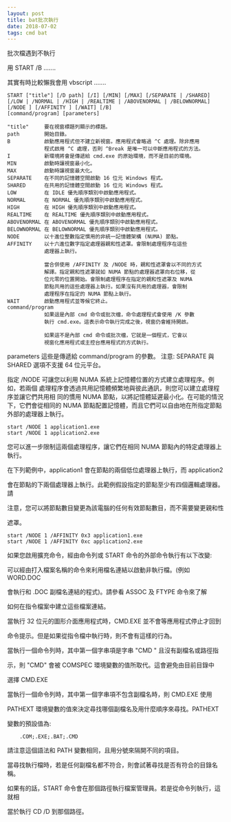 ```yaml
---
layout: post
title: bat批次執行
date: 2018-07-02
tags: cmd bat
---
```


批次檔遇到不執行

用 START /B .......

其實有時比較懶我會用 vbscript .......

```
START ["title"] [/D path] [/I] [/MIN] [/MAX] [/SEPARATE | /SHARED]
[/LOW | /NORMAL | /HIGH | /REALTIME | /ABOVENORMAL | /BELOWNORMAL]
[/NODE ] [/AFFINITY ] [/WAIT] [/B]
[command/program] [parameters]

"title"     要在視窗標題列顯示的標題。
path        開始目錄。
B           啟動應用程式但不建立新視窗。應用程式會略過 ^C 處理。除非應用
            程式啟用 ^C 處理，否則 ^Break 是唯一可以中斷應用程式的方法。
I           新環境將會是傳遞給 cmd.exe 的原始環境，而不是目前的環境。
MIN         啟動時讓視窗最小化。
MAX         啟動時讓視窗最大化。
SEPARATE    在不同的記憶體空間啟動 16 位元 Windows 程式。
SHARED      在共用的記憶體空間啟動 16 位元 Windows 程式。
LOW         在 IDLE 優先順序類別中啟動應用程式。
NORMAL      在 NORMAL 優先順序類別中啟動應用程式。
HIGH        在 HIGH 優先順序類別中啟動應用程式。
REALTIME    在 REALTIME 優先順序類別中啟動應用程式。
ABOVENORMAL 在 ABOVENORMAL 優先順序類別中啟動應用程式。
BELOWNORMAL 在 BELOWNORMAL 優先順序類別中啟動應用程式。
NODE        以十進位整數指定慣用的非統一記憶體架構 (NUMA) 節點。
AFFINITY    以十六進位數字指定處理器親和性遮罩。會限制處理程序在這些
            處理器上執行。

            當合併使用 /AFFINITY 及 /NODE 時，親和性遮罩會以不同的方式
            解譯。指定親和性遮罩就如 NUMA 節點的處理器遮罩向右位移，從
            位元零的位置開始。會限制處理程序在指定的親和性遮罩及 NUMA
            節點共用的這些處理器上執行。如果沒有共用的處理器，會限制
            處理程序在指定的 NUMA 節點上執行。
WAIT        啟動應用程式並等候它終止。
command/program
            如果這是內部 cmd 命令或批次檔，命令處理程式會使用 /K 參數
            執行 cmd.exe。這表示命令執行完成之後，視窗仍會維持開啟。

            如果這不是內部 cmd 命令或批次檔，它就是一個程式，它會以
            視窗化應用程式或主控台應用程式的方式執行。
```

parameters  這些是傳遞給 command/program 的參數。
注意: SEPARATE 與 SHARED 選項不支援 64 位元平台。

指定 /NODE 可讓您以利用 NUMA 系統上記憶體位置的方式建立處理程序。例如，若兩個
處理程序會透過共用記憶體頻繁地與彼此通訊，則您可以建立處理程序並讓它們共用相
同的慣用 NUMA 節點，以將記憶體延遲最小化。在可能的情況下，它們會從相同的 NUMA
節點配置記憶體，而且它們可以自由地在所指定節點外部的處理器上執行。
```
start /NODE 1 application1.exe
start /NODE 1 application2.exe
```
您可以進一步限制這兩個處理程序，讓它們在相同 NUMA 節點內的特定處理器上執行。

在下列範例中，application1 會在節點的兩個低位處理器上執行，而 application2

會在節點的下兩個處理器上執行。此範例假設指定的節點至少有四個邏輯處理器。請

注意，您可以將節點數目變更為該電腦的任何有效節點數目，而不需要變更親和性

遮罩。

```
start /NODE 1 /AFFINITY 0x3 application1.exe
start /NODE 1 /AFFINITY 0xc application2.exe
```
如果您啟用擴充命令，經由命令列或 START 命令的外部命令執行有以下改變:

可以經由打入檔案名稱的命令來利用檔名連結以啟動非執行檔。(例如 WORD.DOC

會執行和 .DOC 副檔名連結的程式)。請參看 ASSOC 及 FTYPE 命令來了解

如何在指令檔案中建立這些檔案連結。

當執行 32 位元的圖形介面應用程式時，CMD.EXE 並不會等應用程式停止才回到

命令提示。但是如果從指令檔中執行時，則不會有這樣的行為。

當執行一個命令列時，其中第一個字串項是字串 "CMD " 且沒有副檔名或路徑指

示，則 "CMD" 會被 COMSPEC 環境變數的值所取代。這會避免由目前目錄中

選擇 CMD.EXE

當執行一個命令列時，其中第一個字串項不包含副檔名時，則 CMD.EXE 使用

PATHEXT 環境變數的值來決定尋找哪個副檔名及用什麼順序來尋找。PATHEXT

變數的預設值為:
```
    .COM;.EXE;.BAT;.CMD
```

請注意這個語法和 PATH 變數相同，且用分號來隔開不同的項目。

當尋找執行檔時，若是任何副檔名都不符合，則會試著尋找是否有符合的目錄名稱。

如果有的話，START 命令會在那個路徑執行檔案管理員。若是從命令列執行，這就相

當於執行 CD /D 到那個路徑。
